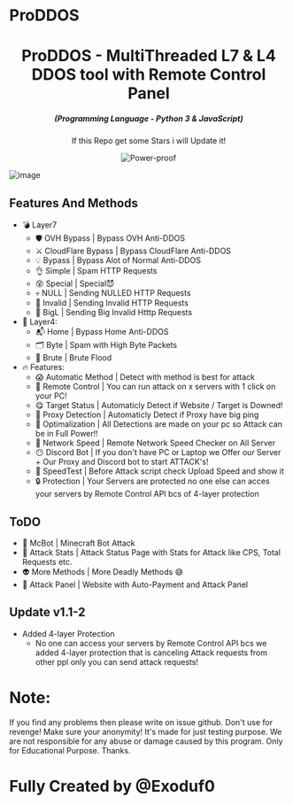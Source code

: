 # ProDDOS
<h1 align="center">ProDDOS - MultiThreaded L7 &amp; L4 DDOS tool with Remote Control Panel</h1>
<em><h5 align="center">(Programming Language - Python 3 &amp; JavaScript)</h5></em>

<p align="center">If this Repo get some Stars i will Update it!</p>

<p align="center"You can buy FULL Version here: https://discord.gg/4VZShbzUhu</p>


<p align="center">
  <img src="https://cdn.discordapp.com/attachments/1129880311048699916/1129924066158051328/image.png" title="Power-proof">
</p>

![image](https://github.com/Exoduf0/ProDDOS/assets/119462427/e83d77e4-5359-4701-ba18-ce8e92fae8b0)


## Features And Methods 

  * 💣 Layer7
    * 🛡 OVH Bypass | Bypass OVH Anti-DDOS
    * ⚔️ CloudFlare Bypass | Bypass CloudFlare Anti-DDOS
    * 💡 Bypass | Bypass Alot of Normal Anti-DDOS
    * 👌 Simple | Spam HTTP Requests
    * 😵 Special | Special😈
    * 💀 NULL | Sending NULLED HTTP Requests
    * 🤖 Invalid | Sending Invalid HTTP Requests
    * 👾 BigL | Sending Big Invalid Htttp Requests
  * 🧨 Layer4:
    * 📬 Home | Bypass Home Anti-DDOS
    * 🗂 Byte | Spam with High Byte Packets
    * 💜 Brute | Brute Flood
  * 🔥 Features:
    * 😱 Automatic Method | Detect with method is best for attack
    * 🤤 Remote Control | You can run attack on x servers with 1 click on your PC!
    * 😋 Target Status | Automaticly Detect if Website / Target is Downed!
    * 🥶 Proxy Detection | Automaticly Detect if Proxy have big ping
    * 🥵 Optimalization | All Detections are made on your pc so Attack can be in Full Power!!
    * 🤯 Network Speed | Remote Network Speed Checker on All Server
    * 😶 Discord Bot | If you don't have PC or Laptop we Offer our Server + Our Proxy and Discord bot to start ATTACK's!
    * 👅 SpeedTest | Before Attack script check Upload Speed and show it
    * 🔒 Protection | Your Servers are protected no one else can acces your servers by Remote Control API bcs of 4-layer protection 

## ToDO
  * 🥴 McBot | Minecraft Bot Attack
  * 🤪 Attack Stats | Attack Status Page with Stats for Attack like CPS, Total Requests etc.
  * 👽 More Methods | More Deadly Methods 😅
  * 🤩 Attack Panel | Website with Auto-Payment and Attack Panel

## Update v1.1-2
  * Added 4-layer Protection
    * No one can access your servers by Remote Control API bcs we added 4-layer protection that is canceling Attack requests from other ppl only you can send attack requests!  

# Note:
If you find any problems then please write on issue github. Don't use for revenge! Make sure your anonymity!
It's made for just testing purpose.
We are not responsible for any abuse or damage caused by this program. Only for Educational Purpose.
Thanks.

# Fully Created by @Exoduf0
    
